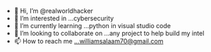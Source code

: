 - 👋 Hi, I’m @realworldhacker
- 👀 I’m interested in ...cybersecurity
- 🌱 I’m currently learning ...python in visual studio code
- 💞️ I’m looking to collaborate on ...any project to help build my intel
- 📫 How to reach me ...williamsalaam70@gmail.com

<!---
realworldhacker/realworldhacker is a ✨ special ✨ repository because its `README.md` (this file) appears on your GitHub profile.
You can click the Preview link to take a look at your changes.
--->
